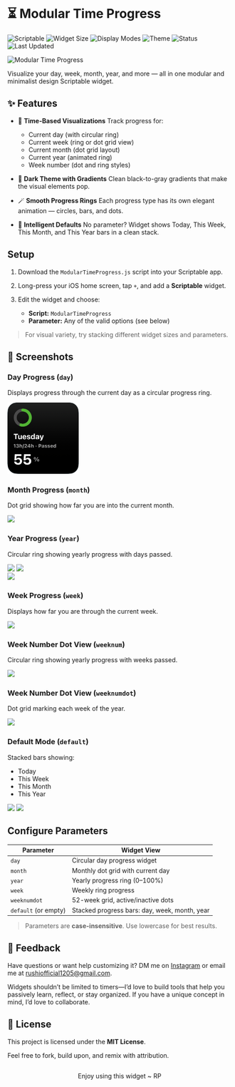 # ⏳ Modular Time Progress
![Scriptable](https://img.shields.io/badge/Scriptable-Compatible-purple)
![Widget Size](https://img.shields.io/badge/Supports-Small%2C%20Medium%2C%20Large-blue)
![Display Modes](https://img.shields.io/badge/Modes-Alarm%2C%20Day%2C%20Week%2C%20Month%2C%20Year-lightgrey)
![Theme](https://img.shields.io/badge/Theme-Dark%20Gradient-black)
![Status](https://img.shields.io/badge/Status-Stable-brightgreen)
![Last Updated](https://img.shields.io/badge/Updated-June%202025-yellow)

![Modular Time Progress](../.src/timeprogress/timeprogress_showcase.png)

Visualize your day, week, month, year, and more — all in one modular and minimalist design Scriptable widget.

## ✨ Features

* 📆 **Time-Based Visualizations**
  Track progress for:

  * Current day (with circular ring)
  * Current week (ring or dot grid view)
  * Current month (dot grid layout)
  * Current year (animated ring)
  * Week number (dot and ring styles)

* 🎨 **Dark Theme with Gradients**
  Clean black-to-gray gradients that make the visual elements pop.

* 🪄 **Smooth Progress Rings**
  Each progress type has its own elegant animation — circles, bars, and dots.

* 🧠 **Intelligent Defaults**
  No parameter? Widget shows Today, This Week, This Month, and This Year bars in a clean stack.

## Setup

1. Download the `ModularTimeProgress.js` script into your Scriptable app.
2. Long-press your iOS home screen, tap `+`, and add a **Scriptable** widget.
3. Edit the widget and choose:

   * **Script:** `ModularTimeProgress`
   * **Parameter:** Any of the valid options (see below)

> For visual variety, try stacking different widget sizes and parameters.

## 📸 Screenshots

<!-- 

| <img src="../.src/timeprogress/timeprogress_s_1.png" width="160"/> | <img src="../.src/timeprogress/timeprogress_s_2.png" width="160"/> |
|:--:|:--:|
| <img src="../.src/timeprogress/timeprogress_s_3.png" width="160"/> | <img src="../.src/timeprogress/timeprogress_s_4.png" width="160"/> |
| <img src="../.src/timeprogress/timeprogress_s_5.png" width="160"/> | <img src="../.src/timeprogress/timeprogress_s_6.png" width="160"/> |


| <img src="../.src/timeprogress/timeprogress_m_1.png" width="260"/> | <img src="../.src/timeprogress/timeprogress_m_2.png" width="260"/> |
|:--:|:--:|


| <img src="../.src/timeprogress/timeprogress_l.png" width="360"/> |
|:--:| -->


### Day Progress (`day`)


Displays progress through the current day as a circular progress ring.

<img src="../.src/timeprogress/timeprogress_s_7.png" width="160"/>

### Month Progress (`month`)

Dot grid showing how far you are into the current month.

<!-- ![Month Preview](images/timeProgress/month.png) -->
<img src="../.src/timeprogress/timeprogress_s_2.png" width="160"/>

### Year Progress (`year`)

Circular ring showing yearly progress with days passed.

<!-- ![Year Preview](images/timeProgress/year.png) -->
<img src="../.src/timeprogress/timeprogress_s_1.png" height="120"/> <img src="../.src/timeprogress/timeprogress_m_1.png" width="260"/><br>
<img src="../.src/timeprogress/timeprogress_l.png" width="360"/>

### Week Progress (`week`)

Displays how far you are through the current week.

<!-- ![Week Ring](images/timeProgress/week-ring.png) -->
<img src="../.src/timeprogress/timeprogress_s_5.png" width="160"/>

### Week Number Dot View (`weeknum`)

Circular ring showing yearly progress with weeks passed.

<img src="../.src/timeprogress/timeprogress_s_4.png" width="160"/>

### Week Number Dot View (`weeknumdot`)

Dot grid marking each week of the year.

<!-- ![Week Dot](images/timeProgress/week-dots.png) -->
<img src="../.src/timeprogress/timeprogress_s_3.png" width="160"/>

### Default Mode (`default`)

Stacked bars showing:

* Today
* This Week
* This Month
* This Year

<!-- ![Default Preview](images/timeProgress/default.png) -->
<img src="../.src/timeprogress/timeprogress_m_2.png" height="150"/> <img src="../.src/timeprogress/timeprogress_s_6.png" height="150"/> 



## Configure Parameters

| Parameter            | Widget View                                   |
| -------------------- | --------------------------------------------- |
| `day`                | Circular day progress widget                  |
| `month`              | Monthly dot grid with current day             |
| `year`               | Yearly progress ring (0–100%)                 |
| `week`               | Weekly ring progress                          |
| `weeknumdot`         | 52-week grid, active/inactive dots            |
| `default` (or empty) | Stacked progress bars: day, week, month, year |

> Parameters are **case-insensitive**. Use lowercase for best results.

## 🙌 Feedback

Have questions or want help customizing it? DM me on [Instagram](https://www.instagram.com/the.tirth12) or email me at <rushiofficial1205@gmail.com>.

Widgets shouldn’t be limited to timers—I’d love to build tools that help you passively learn, reflect, or stay organized. If you have a unique concept in mind, I’d love to collaborate.

## 📜 License

This project is licensed under the **MIT License**.

Feel free to fork, build upon, and remix with attribution.

##

<p align="center">
Enjoy using this widget ~ RP
</p>


